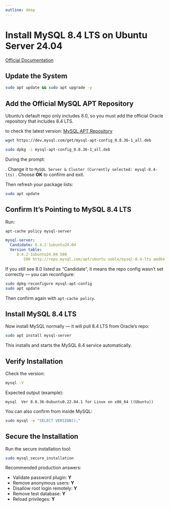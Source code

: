 ```yaml
---
outline: deep
---
```


# Install MySQL 8.4 LTS on Ubuntu Server 24.04

[Official Documentation](https://dev.mysql.com/doc/refman/8.4/en/linux-installation-apt-repo.html)

## Update the System

```bash
sudo apt update && sudo apt upgrade -y
```

## Add the Official MySQL APT Repository

Ubuntu’s default repo only includes 8.0, so you must add the official Oracle repository that includes 8.4 LTS.

to check the latest version: [MySQL APT Repository](https://dev.mysql.com/downloads/repo/apt/)

```bash
wget https://dev.mysql.com/get/mysql-apt-config_0.8.36-1_all.deb
```

```bash
sudo dpkg -i mysql-apt-config_0.8.36-1_all.deb
```

During the prompt:

. Change it to `MySQL Server & Cluster (Currently selected: mysql-8.4-lts)`
. Choose **OK** to confirm and exit.

Then refresh your package lists:

```bash
sudo apt update
```

## Confirm It’s Pointing to MySQL 8.4 LTS

Run:

```bash
apt-cache policy mysql-server
```

```yaml
mysql-server:
  Candidate: 8.4.2-1ubuntu24.04
  Version table:
     8.4.2-1ubuntu24.04 500
        500 http://repo.mysql.com/apt/ubuntu noble/mysql-8.4-lts amd64 Packages
```

If you still see 8.0 listed as “Candidate”, it means the repo config wasn’t set correctly — you can reconfigure:

```bash
sudo dpkg-reconfigure mysql-apt-config
sudo apt update
```

Then confirm again with `apt-cache policy`.

## Install MySQL 8.4 LTS

Now install MySQL normally — it will pull 8.4 LTS from Oracle’s repo:

```bash
sudo apt install mysql-server
```

This installs and starts the MySQL 8.4 service automatically.

## Verify Installation

Check the version:

```bash
mysql -V
```

Expected output (example):

```
mysql  Ver 8.0.36-0ubuntu0.22.04.1 for Linux on x86_64 ((Ubuntu))
```

You can also confirm from inside MySQL:

```bash
sudo mysql -e "SELECT VERSION();"
```

## Secure the Installation

Run the secure installation tool:

```bash
sudo mysql_secure_installation
```

Recommended production answers:

- Validate password plugin: **Y**
- Remove anonymous users: **Y**
- Disallow root login remotely: **Y**
- Remove test database: **Y**
- Reload privileges: **Y**


